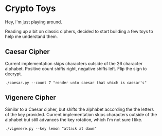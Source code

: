 # Crypto Toys

Hey, I'm just playing around.

Reading up a bit on classic ciphers, decided to start building a few toys to
help me understand them.

## Caesar Cipher

Current implementation skips characters outside of the 26 character alphabet.
Positive count shifts right, negative shifts left.  Flip the sign to decrypt.

```shell
./caesar.py --count 7 "render unto caesar that which is caesar's"
```

## Vigenere Cipher

Similar to a Caesar cipher, but shifts the alphabet according the the letters of
the key provided. Current implementation skips characters outside of the
alphabet but still advances the key rotation, which I'm not sure I like.

```shell
./vigenere.py --key lemon "attack at dawn"
```
